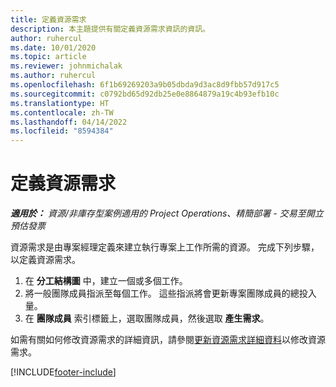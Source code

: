 ```yaml
---
title: 定義資源需求
description: 本主題提供有關定義資源需求資訊的資訊。
author: ruhercul
ms.date: 10/01/2020
ms.topic: article
ms.reviewer: johnmichalak
ms.author: ruhercul
ms.openlocfilehash: 6f1b69269203a9b05dbda9d3ac8d9fbb57d917c5
ms.sourcegitcommit: c0792bd65d92db25e0e8864879a19c4b93efb10c
ms.translationtype: HT
ms.contentlocale: zh-TW
ms.lasthandoff: 04/14/2022
ms.locfileid: "8594384"
---
```

# <a name="define-resource-requirements"></a>定義資源需求

_**適用於：** 資源/非庫存型案例適用的 Project Operations、精簡部署 - 交易至開立預估發票_

資源需求是由專案經理定義來建立執行專案上工作所需的資源。 完成下列步驟，以定義資源需求。

1.  在 **分工結構圖** 中，建立一個或多個工作。
2.  將一般團隊成員指派至每個工作。 這些指派將會更新專案團隊成員的總投入量。
3.  在 **團隊成員** 索引標籤上，選取團隊成員，然後選取 **產生需求**。

如需有關如何修改資源需求的詳細資訊，請參閱[更新資源需求詳細資料](define-resource-requirements.md)以修改資源需求。

[!INCLUDE[footer-include](../includes/footer-banner.md)]